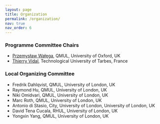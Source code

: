```yaml
---
layout: page
title: Organization
permalink: /organization/
nav: true
nav_order: 6
---
```


### Programme Committee Chairs

- [Przemysław Wałęga](https://www.seresearch.qmul.ac.uk/cfcs/people/pwalega/), QMUL, University of Oxford, UK
- [Thierry Vidal](https://www.irisa.fr/dream/site/Emembre_tvidal.html), Technological University of Tarbes, France

### Local Organizing Committee

- Fredrik Dahlqvist, QMUL, University of London, UK
- Raymond Hu, QMUL, University of London, UK
- Niki Omidvari, QMUL, University of London, UK
- Marc Roth, QMUL, University of London, UK
- Antonio di Stasio, City, University of London, University of London, UK
- David Tena Cucala, RHUL, University of London, UK
- Yongxin Yang, QMUL, University of London, UK
